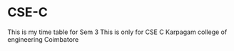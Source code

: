 # CSE-C
This is my time table for Sem 3 This is only for CSE C Karpagam college of engineering Coimbatore
